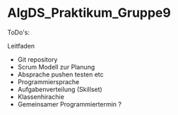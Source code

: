 # AlgDS_Praktikum_Gruppe9


ToDo's:

Leitfaden
- Git repository
- Scrum Modell zur Planung
- Absprache pushen testen etc
- Programmiersprache
- Aufgabenverteilung (Skillset)
- Klassenhirachie
- Gemeinsamer Programmiertermin ?
